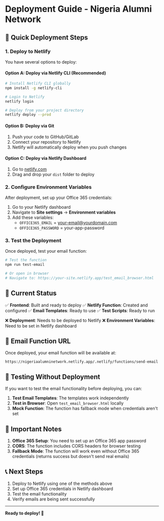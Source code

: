 # Deployment Guide - Nigeria Alumni Network

## 🚀 Quick Deployment Steps

### 1. Deploy to Netlify

You have several options to deploy:

#### Option A: Deploy via Netlify CLI (Recommended)
```bash
# Install Netlify CLI globally
npm install -g netlify-cli

# Login to Netlify
netlify login

# Deploy from your project directory
netlify deploy --prod
```

#### Option B: Deploy via Git
1. Push your code to GitHub/GitLab
2. Connect your repository to Netlify
3. Netlify will automatically deploy when you push changes

#### Option C: Deploy via Netlify Dashboard
1. Go to [netlify.com](https://netlify.com)
2. Drag and drop your `dist` folder to deploy

### 2. Configure Environment Variables

After deployment, set up your Office 365 credentials:

1. Go to your Netlify dashboard
2. Navigate to **Site settings** → **Environment variables**
3. Add these variables:
   - `OFFICE365_EMAIL` = your-email@yourdomain.com
   - `OFFICE365_PASSWORD` = your-app-password

### 3. Test the Deployment

Once deployed, test your email function:

```bash
# Test the function
npm run test-email

# Or open in browser
# Navigate to: https://your-site.netlify.app/test_email_browser.html
```

## 🔧 Current Status

✅ **Frontend**: Built and ready to deploy
✅ **Netlify Function**: Created and configured
✅ **Email Templates**: Ready to use
✅ **Test Scripts**: Ready to run

❌ **Deployment**: Needs to be deployed to Netlify
❌ **Environment Variables**: Need to be set in Netlify dashboard

## 📧 Email Function URL

Once deployed, your email function will be available at:
```
https://nigeriaalumninetwork.netlify.app/.netlify/functions/send-email
```

## 🧪 Testing Without Deployment

If you want to test the email functionality before deploying, you can:

1. **Test Email Templates**: The templates work independently
2. **Test in Browser**: Open `test_email_browser.html` locally
3. **Mock Function**: The function has fallback mode when credentials aren't set

## 🚨 Important Notes

1. **Office 365 Setup**: You need to set up an Office 365 app password
2. **CORS**: The function includes CORS headers for browser testing
3. **Fallback Mode**: The function will work even without Office 365 credentials (returns success but doesn't send real emails)

## 📞 Next Steps

1. Deploy to Netlify using one of the methods above
2. Set up Office 365 credentials in Netlify dashboard
3. Test the email functionality
4. Verify emails are being sent successfully

---

**Ready to deploy! 🚀**




